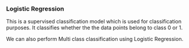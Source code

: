 ### Logistic Regression

This is a supervised classification model which is used for classification purposes.
It classifies whether the the data points belong to class 0 or 1.

We can also perform Multi class classification using Logistic Regression.